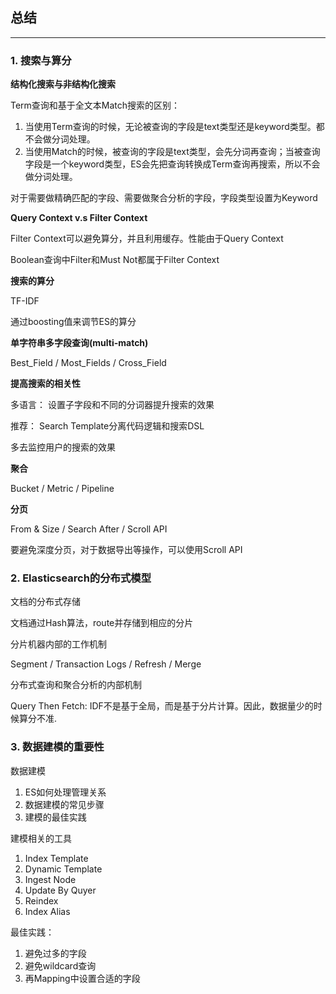 ## 总结

-----

### 1. 搜索与算分

**结构化搜索与非结构化搜索**

Term查询和基于全文本Match搜索的区别：

1. 当使用Term查询的时候，无论被查询的字段是text类型还是keyword类型。都不会做分词处理。
1. 当使用Match的时候，被查询的字段是text类型，会先分词再查询；当被查询字段是一个keyword类型，ES会先把查询转换成Term查询再搜索，所以不会做分词处理。

对于需要做精确匹配的字段、需要做聚合分析的字段，字段类型设置为Keyword

**Query Context v.s Filter Context**

Filter Context可以避免算分，并且利用缓存。性能由于Query Context

Boolean查询中Filter和Must Not都属于Filter Context

**搜索的算分**

TF-IDF

通过boosting值来调节ES的算分

**单字符串多字段查询(multi-match)**

Best_Field / Most_Fields / Cross_Field

**提高搜索的相关性**

多语言： 设置子字段和不同的分词器提升搜索的效果

推荐： Search Template分离代码逻辑和搜索DSL

多去监控用户的搜索的效果


**聚合**

Bucket / Metric / Pipeline

**分页**

From & Size / Search After / Scroll API

要避免深度分页，对于数据导出等操作，可以使用Scroll API


### 2. Elasticsearch的分布式模型

文档的分布式存储

文档通过Hash算法，route并存储到相应的分片


分片机器内部的工作机制

Segment / Transaction Logs / Refresh / Merge

分布式查询和聚合分析的内部机制

Query Then Fetch: IDF不是基于全局，而是基于分片计算。因此，数据量少的时候算分不准.

### 3. 数据建模的重要性

数据建模

1. ES如何处理管理关系
1. 数据建模的常见步骤
1. 建模的最佳实践

建模相关的工具

1. Index Template
1. Dynamic Template
1. Ingest Node
1. Update By Quyer
1. Reindex
1. Index Alias

最佳实践：

1. 避免过多的字段
1. 避免wildcard查询
1. 再Mapping中设置合适的字段

